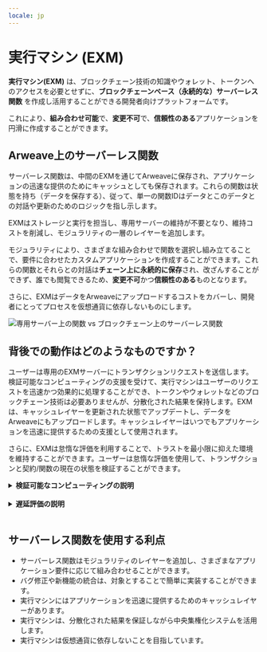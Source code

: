```yaml
---
locale: jp
---
```

# 実行マシン (EXM)

**実行マシン(EXM)** は、ブロックチェーン技術の知識やウォレット、トークンへのアクセスを必要とせずに、**ブロックチェーンベース（永続的な）サーバーレス関数** を作成し活用することができる開発者向けプラットフォームです。

これにより、**組み合わせ可能**で、**変更不可**で、**信頼性のある**アプリケーションを円滑に作成することができます。

## Arweave上のサーバーレス関数

サーバーレス関数は、中間のEXMを通じてArweaveに保存され、アプリケーションの迅速な提供のためにキャッシュとしても保存されます。これらの関数は状態を持ち（データを保存する）、従って、単一の関数IDはデータとこのデータとの対話や更新のためのロジックを指し示します。

EXMはストレージと実行を担当し、専用サーバーの維持が不要となり、維持コストを削減し、モジュラリティの一層のレイヤーを追加します。

モジュラリティにより、さまざまな組み合わせで関数を選択し組み立てることで、要件に合わせたカスタムアプリケーションを作成することができます。これらの関数とそれらとの対話は**チェーン上に永続的に保存**され、改ざんすることができず、誰でも閲覧できるため、**変更不可**かつ**信頼性のある**ものとなります。

さらに、EXMはデータをArweaveにアップロードするコストをカバーし、開発者にとってプロセスを仮想通貨に依存しないものにします。

![専用サーバー上の関数 vs ブロックチェーン上のサーバーレス関数](~@source/images/exm-serverless-functions.png)

## 背後での動作はどのようなものですか？

ユーザーは専用のEXMサーバーにトランザクションリクエストを送信します。検証可能なコンピューティングの支援を受けて、実行マシンはユーザーのリクエストを迅速かつ効果的に処理することができ、トークンやウォレットなどのブロックチェーン技術は必要ありませんが、分散化された結果を保持します。EXMは、キャッシュレイヤーを更新された状態でアップデートし、データをArweaveにもアップロードします。キャッシュレイヤーはいつでもアプリケーションを迅速に提供するための支援として使用されます。

さらに、EXMは怠惰な評価を利用することで、トラストを最小限に抑えた環境を維持することができます。ユーザーは怠惰な評価を使用して、トランザクションと契約/関数の現在の状態を検証することができます。

<details>
<summary><strong>検証可能なコンピューティングの説明</strong></summary>

<strong>検証可能なコンピューティング</strong>は、分散化された結果を保証しながら、中央集権化システムのメリットを活用する一種の計算方法です。

サーバーレス関数は、それぞれがある情報の状態を読み取るか更新する能力を持っています。検証可能なコンピューティングを使用すると、この状態は集中化されたサーバー上でキャッシュされ、処理時にはコンセンサスは必要ありませんが、ユーザーは常に検証のために情報にアクセスできます。これにより、ユーザーは必要に応じて遅延評価を行うことができます。つまり、キャッシュレイヤーに保存された後にチェーンに移動される前に、ローカルでスマートコントラクトコードとその対話を評価して解釈することができます。

![検証可能なコンピューティングの説明](~@source/images/exm-verifiable-computing.png)

検証可能なコンピューティングをシームレスに機能させるには、いくつかの主要なパートが実装されている必要があります。

- <strong>エグゼキューター</strong>：ユーザートランザクションリクエストを処理してキャッシュするソフトウェア。
- <strong>プロセッサー</strong>：単一のユーザーまたは複数のユーザーから送信されたトランザクションを受け付ける中央集権化パイプライン（システム）。プロセッサーは受け取ったトランザクションの異なるブロックを再評価し、新しいデータを使用してスマートコントラクトを再評価する必要があります。トランザクションが受信されるたびに、スマートコントラクトの最新の状態をアップグレードして保存し、ユーザーがアクセスできるようにする必要があります。プロセッサーは通常、タイムスタンプによってトランザクションの順序付けを行います。
- <strong>コンベア</strong>：データベース型のブロックチェーンとのブリッジを確立する中央集権化システム。プロセッサーが受け取ったすべてのトランザクションはコンベアに送信され、コンベアはこれらの操作をデータベース型のブロックチェーン（Arweaveなど）に保存することの成功を保証します。
</details>
<br/>

<details>
<summary><strong>遅延評価の説明</strong></summary>

![遅延評価の説明](~@source/images/exm-lazy-evaluation.png)

<strong>遅延評価</strong>は、スマートコントラクトとその現在の状態をブロックチェーン上で遅延評価する方法です。スマートコントラクト自体とそれとの相互作用（書き込み操作）はチェーン上に保存され、どのユーザーでもアクセスできます。

ノードの負荷をユーザーに移行することを目的としています。ユーザーは、スマートコントラクトのコードとそれとの相互作用をローカルで評価および解釈して、契約の現在の状態を確認することができます。

これにより、ノードがチェーンの現在の状態の完全なコピーを保存し、それについてコンセンサスを形成する必要がなくなります。それにより、それぞれのコストを削減し、パフォーマンスを向上させることができます。

すべてのユーザーが同じデータにアクセスできるため、情報の現在の状態については、すべてのユーザーが同じ方法で解釈します。
</details>
<br/>

## サーバーレス関数を使用する利点

- サーバーレス関数はモジュラリティのレイヤーを追加し、さまざまなアプリケーション要件に応じて組み合わせることができます。
- バグ修正や新機能の統合は、対象とすることで簡単に実装することができます。
- 実行マシンにはアプリケーションを迅速に提供するためのキャッシュレイヤーがあります。
- 実行マシンは、分散化された結果を保証しながら中央集権化システムを活用します。
- 実行マシンは仮想通貨に依存しないことを目指しています。